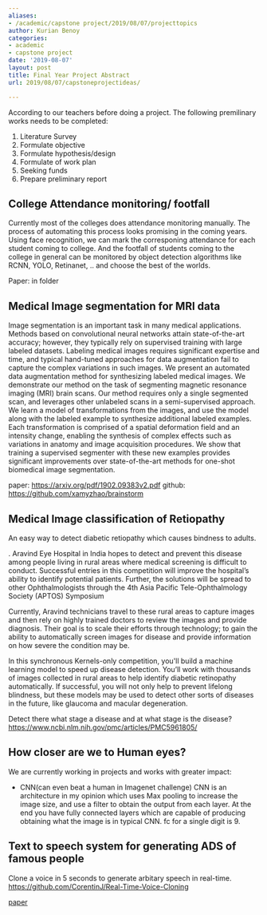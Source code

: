 ```yaml
---
aliases:
- /academic/capstone project/2019/08/07/projecttopics
author: Kurian Benoy
categories:
- academic
- capstone project
date: '2019-08-07'
layout: post
title: Final Year Project Abstract
url: 2019/08/07/capstoneprojectideas/

---
```


According to our teachers before doing a project. The following premilinary
works needs to be completed:

1. Literature Survey
2. Formulate objective
3. Formulate hypothesis/design
4. Formulate of work plan
5. Seeking funds
6. Prepare preliminary report

## College Attendance monitoring/ footfall

Currently most of the colleges does attendance monitoring manually. The 
process of automating this process looks promising in the coming years.
Using face recognition, we can mark the corresponing attendance for each
student coming to college. And the footfall of students coming to the college
in general can be monitored by object detection algorithms like RCNN, YOLO,
Retinanet, .. and choose the best of the worlds.

Paper: in folder

## Medical Image segmentation for MRI data

Image segmentation is an important task in many medical applications. Methods based on convolutional neural networks
attain state-of-the-art accuracy; however, they typically rely on supervised training with large labeled datasets.
Labeling medical images requires significant expertise and time, and typical hand-tuned approaches for data augmentation
fail to capture the complex variations in such images. We present an automated data augmentation method for synthesizing
labeled medical images. We demonstrate our method on the task of segmenting magnetic resonance imaging (MRI) brain
scans. Our method requires only a single segmented scan, and leverages other unlabeled scans in a semi-supervised
approach. We learn a model of transformations from the images, and use the model along with the labeled example to
synthesize additional labeled examples. Each transformation is comprised of a spatial deformation field and an intensity
change, enabling the synthesis of complex effects such as variations in anatomy and image acquisition procedures. We
show that training a supervised segmenter with these new examples provides significant improvements over
state-of-the-art methods for one-shot biomedical image segmentation.

paper: https://arxiv.org/pdf/1902.09383v2.pdf
github: https://github.com/xamyzhao/brainstorm

## Medical Image classification of Retiopathy 

An easy way to detect diabetic retiopathy which causes bindness to adults.

. Aravind Eye Hospital in India hopes to detect and prevent this disease among people living in rural areas where medical screening is difficult to conduct. Successful entries in this competition will improve the hospital’s ability to identify potential patients. Further, the solutions will be spread to other Ophthalmologists through the 4th Asia Pacific Tele-Ophthalmology Society (APTOS) Symposium

Currently, Aravind technicians travel to these rural areas to capture images and then rely on highly trained doctors to review the images and provide diagnosis. Their goal is to scale their efforts through technology; to gain the ability to automatically screen images for disease and provide information on how severe the condition may be.

In this synchronous Kernels-only competition, you'll build a machine learning model to speed up disease detection. You’ll work with thousands of images collected in rural areas to help identify diabetic retinopathy automatically. If successful, you will not only help to prevent lifelong blindness, but these models may be used to detect other sorts of diseases in the future, like glaucoma and macular degeneration.

Detect there what stage a disease and at what stage is the disease?
https://www.ncbi.nlm.nih.gov/pmc/articles/PMC5961805/

## How closer are we to Human eyes?

We are currently working in projects and works with greater impact:
- CNN(can even beat a human in Imagenet challenge)
CNN is an architecture in my opinion which uses Max pooling to increase the image size, and use a filter to obtain the output from each layer. At the end you have fully connected layers which are capable of producing obtaining what the image is in typical CNN. fc for a single digit is 9.



## Text to speech system for generating ADS of famous people
Clone a voice in 5 seconds to generate arbitary speech in real-time.
https://github.com/CorentinJ/Real-Time-Voice-Cloning

[paper](https://arxiv.org/pdf/1802.08435v2.pdf)
